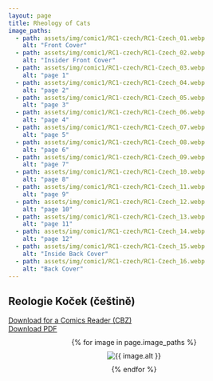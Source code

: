 ```yaml
---
layout: page
title: Rheology of Cats 
image_paths:
  - path: assets/img/comic1/RC1-czech/RC1-Czech_01.webp 
    alt: "Front Cover"
  - path: assets/img/comic1/RC1-czech/RC1-Czech_02.webp
    alt: "Insider Front Cover"
  - path: assets/img/comic1/RC1-czech/RC1-Czech_03.webp
    alt: "page 1"
  - path: assets/img/comic1/RC1-czech/RC1-Czech_04.webp
    alt: "page 2"
  - path: assets/img/comic1/RC1-czech/RC1-Czech_05.webp
    alt: "page 3"
  - path: assets/img/comic1/RC1-czech/RC1-Czech_06.webp
    alt: "page 4"
  - path: assets/img/comic1/RC1-czech/RC1-Czech_07.webp
    alt: "page 5"
  - path: assets/img/comic1/RC1-czech/RC1-Czech_08.webp
    alt: "page 6"
  - path: assets/img/comic1/RC1-czech/RC1-Czech_09.webp
    alt: "page 7"
  - path: assets/img/comic1/RC1-czech/RC1-Czech_10.webp
    alt: "page 8"
  - path: assets/img/comic1/RC1-czech/RC1-Czech_11.webp
    alt: "page 9"
  - path: assets/img/comic1/RC1-czech/RC1-Czech_12.webp
    alt: "page 10"
  - path: assets/img/comic1/RC1-czech/RC1-Czech_13.webp
    alt: "page 11"
  - path: assets/img/comic1/RC1-czech/RC1-Czech_14.webp
    alt: "page 12"
  - path: assets/img/comic1/RC1-czech/RC1-Czech_15.webp
    alt: "Inside Back Cover"
  - path: assets/img/comic1/RC1-czech/RC1-Czech_16.webp
    alt: "Back Cover"
---
```


<div class="col-lg-12 text-center">
	<h2 class="section-heading text-uppercase">Reologie Koček (češtině)</h2>
        <div class="text-muted">
           <a href="{{ site.url }}/downloads/comic1-czech/RC1-Czech.cbz">Download for a Comics Reader (CBZ)</a>
        </div>
        <div class="text-muted">
           <a href="{{ site.url }}/downloads/comic1-czech/RC1-Czech.pdf">Download PDF</a>
        </div>
        
</div>

<div style="display: flex; flex-direction: column; align-items: center; margin-top: 10px; margin-bottom: 30px;">
  {% for image in page.image_paths %}
    <img src="{{ image.path }}" alt="{{ image.alt }}" style="max-width: 80%; height: auto; margin: 10px;">
  {% endfor %}
</div>












